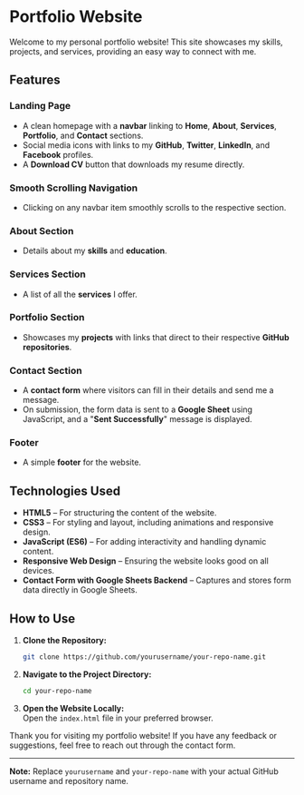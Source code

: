 # Portfolio Website

Welcome to my personal portfolio website! This site showcases my skills, projects, and services, providing an easy way to connect with me.

## Features

### Landing Page
- A clean homepage with a **navbar** linking to **Home**, **About**, **Services**, **Portfolio**, and **Contact** sections.
- Social media icons with links to my **GitHub**, **Twitter**, **LinkedIn**, and **Facebook** profiles.
- A **Download CV** button that downloads my resume directly.

### Smooth Scrolling Navigation
- Clicking on any navbar item smoothly scrolls to the respective section.

### About Section
- Details about my **skills** and **education**.

### Services Section
- A list of all the **services** I offer.

### Portfolio Section
- Showcases my **projects** with links that direct to their respective **GitHub repositories**.

### Contact Section
- A **contact form** where visitors can fill in their details and send me a message.
- On submission, the form data is sent to a **Google Sheet** using JavaScript, and a "**Sent Successfully**" message is displayed.

### Footer
- A simple **footer** for the website.

## Technologies Used

- **HTML5** – For structuring the content of the website.
- **CSS3** – For styling and layout, including animations and responsive design.
- **JavaScript (ES6)** – For adding interactivity and handling dynamic content.
- **Responsive Web Design** – Ensuring the website looks good on all devices.
- **Contact Form with Google Sheets Backend** – Captures and stores form data directly in Google Sheets.

## How to Use

1. **Clone the Repository:**  
   ```bash
   git clone https://github.com/yourusername/your-repo-name.git
   ```

2. **Navigate to the Project Directory:**  
   ```bash
   cd your-repo-name
   ```

3. **Open the Website Locally:**  
   Open the `index.html` file in your preferred browser.

Thank you for visiting my portfolio website! If you have any feedback or suggestions, feel free to reach out through the contact form.

---

**Note:** Replace `yourusername` and `your-repo-name` with your actual GitHub username and repository name.



